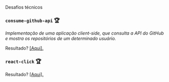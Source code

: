 Desafios técnicos

### `consume-github-api` :trophy:

<p><em>Implementação de uma aplicação client-side, que consulta a API do GitHub e mostra os repositórios de um determinado usuário.</em></p>
<p>Resultado? <a href="https://aunioribeiro-react-github-api.vercel.app/" target="_blank">[Aqui].</a></p>

### `react-click` :trophy:
<p>Resultado? <a href="https://aunioribeiro-react-click.vercel.app/" target="_blank">[Aqui].</a></p>

